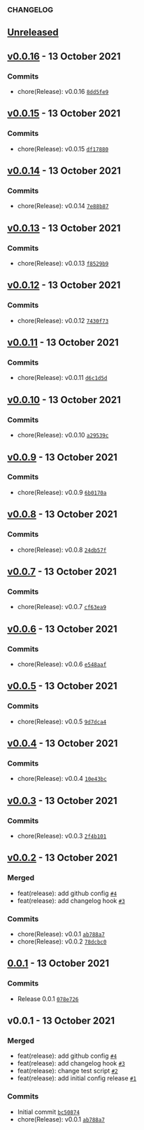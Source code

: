 ### CHANGELOG

## [Unreleased](https://github.corp.globant.com/jhony-lopez/release-test/compare/v0.0.16...HEAD)

## [v0.0.16](https://github.corp.globant.com/jhony-lopez/release-test/compare/v0.0.15...v0.0.16) - 13 October 2021

### Commits

- chore(Release): v0.0.16 [`8dd5fe9`](https://github.corp.globant.com/jhony-lopez/release-test/commit/8dd5fe94a893cb6b3c03dd0dc111fc7128d22f7c)

## [v0.0.15](https://github.corp.globant.com/jhony-lopez/release-test/compare/v0.0.14...v0.0.15) - 13 October 2021

### Commits

- chore(Release): v0.0.15 [`df17880`](https://github.corp.globant.com/jhony-lopez/release-test/commit/df178807973c68f6f172c58355121bdd86959d04)

## [v0.0.14](https://github.corp.globant.com/jhony-lopez/release-test/compare/v0.0.13...v0.0.14) - 13 October 2021

### Commits

- chore(Release): v0.0.14 [`7e88b87`](https://github.corp.globant.com/jhony-lopez/release-test/commit/7e88b87030bc375c4b458db614c366030e95c011)

## [v0.0.13](https://github.corp.globant.com/jhony-lopez/release-test/compare/v0.0.12...v0.0.13) - 13 October 2021

### Commits

- chore(Release): v0.0.13 [`f8529b9`](https://github.corp.globant.com/jhony-lopez/release-test/commit/f8529b98787f60936fa235d2462e768b78b6720d)

## [v0.0.12](https://github.corp.globant.com/jhony-lopez/release-test/compare/v0.0.11...v0.0.12) - 13 October 2021

### Commits

- chore(Release): v0.0.12 [`7430f73`](https://github.corp.globant.com/jhony-lopez/release-test/commit/7430f735d0d750817150c0b628b21db2e28d40bb)

## [v0.0.11](https://github.corp.globant.com/jhony-lopez/release-test/compare/v0.0.10...v0.0.11) - 13 October 2021

### Commits

- chore(Release): v0.0.11 [`d6c1d5d`](https://github.corp.globant.com/jhony-lopez/release-test/commit/d6c1d5de22c7972df6b24df09cecbf837f254a27)

## [v0.0.10](https://github.corp.globant.com/jhony-lopez/release-test/compare/v0.0.9...v0.0.10) - 13 October 2021

### Commits

- chore(Release): v0.0.10 [`a29539c`](https://github.corp.globant.com/jhony-lopez/release-test/commit/a29539c0b7c3c652abd46e922d23e10aa7d0ce14)

## [v0.0.9](https://github.corp.globant.com/jhony-lopez/release-test/compare/v0.0.8...v0.0.9) - 13 October 2021

### Commits

- chore(Release): v0.0.9 [`6b0170a`](https://github.corp.globant.com/jhony-lopez/release-test/commit/6b0170a463533d880274dcacbed0a154e1d62d7c)

## [v0.0.8](https://github.corp.globant.com/jhony-lopez/release-test/compare/v0.0.7...v0.0.8) - 13 October 2021

### Commits

- chore(Release): v0.0.8 [`24db57f`](https://github.corp.globant.com/jhony-lopez/release-test/commit/24db57f977a42d6ff150e0df43cb5977d6fa11b8)

## [v0.0.7](https://github.corp.globant.com/jhony-lopez/release-test/compare/v0.0.6...v0.0.7) - 13 October 2021

### Commits

- chore(Release): v0.0.7 [`cf63ea9`](https://github.corp.globant.com/jhony-lopez/release-test/commit/cf63ea92d37b663454d8dc3ac5c3fe0dcab55af4)

## [v0.0.6](https://github.corp.globant.com/jhony-lopez/release-test/compare/v0.0.5...v0.0.6) - 13 October 2021

### Commits

- chore(Release): v0.0.6 [`e548aaf`](https://github.corp.globant.com/jhony-lopez/release-test/commit/e548aaf45ddf354624345be4fb8e0abe91eb9d19)

## [v0.0.5](https://github.corp.globant.com/jhony-lopez/release-test/compare/v0.0.4...v0.0.5) - 13 October 2021

### Commits

- chore(Release): v0.0.5 [`9d7dca4`](https://github.corp.globant.com/jhony-lopez/release-test/commit/9d7dca41a0a69ecf3c5977c13ee6c947275e9874)

## [v0.0.4](https://github.corp.globant.com/jhony-lopez/release-test/compare/v0.0.3...v0.0.4) - 13 October 2021

### Commits

- chore(Release): v0.0.4 [`10e43bc`](https://github.corp.globant.com/jhony-lopez/release-test/commit/10e43bc1dbdc07928d8f89e7c40ab25430ad2478)

## [v0.0.3](https://github.corp.globant.com/jhony-lopez/release-test/compare/v0.0.2...v0.0.3) - 13 October 2021

### Commits

- chore(Release): v0.0.3 [`2f4b101`](https://github.corp.globant.com/jhony-lopez/release-test/commit/2f4b1018a108c2afc1c32ad422506bfc4668673d)

## [v0.0.2](https://github.corp.globant.com/jhony-lopez/release-test/compare/0.0.1...v0.0.2) - 13 October 2021

### Merged

- feat(release): add github config [`#4`](https://github.corp.globant.com/jhony-lopez/release-test/pull/4)
- feat(release): add changelog hook [`#3`](https://github.corp.globant.com/jhony-lopez/release-test/pull/3)

### Commits

- chore(Release): v0.0.1 [`ab788a7`](https://github.corp.globant.com/jhony-lopez/release-test/commit/ab788a7f9e016abe163d3f0c19fefb51b86951c8)
- chore(Release): v0.0.2 [`78dcbc0`](https://github.corp.globant.com/jhony-lopez/release-test/commit/78dcbc05f34d5fef3531c306f1ca53c75a6d31ff)

## [0.0.1](https://github.corp.globant.com/jhony-lopez/release-test/compare/v0.0.1...0.0.1) - 13 October 2021

### Commits

- Release 0.0.1 [`078e726`](https://github.corp.globant.com/jhony-lopez/release-test/commit/078e7262a733c3bed0cb63db007491c1f555a44f)

## v0.0.1 - 13 October 2021

### Merged

- feat(release): add github config [`#4`](https://github.corp.globant.com/jhony-lopez/release-test/pull/4)
- feat(release): add changelog hook [`#3`](https://github.corp.globant.com/jhony-lopez/release-test/pull/3)
- feat(release): change test script [`#2`](https://github.corp.globant.com/jhony-lopez/release-test/pull/2)
- feat(release): add initial config release [`#1`](https://github.corp.globant.com/jhony-lopez/release-test/pull/1)

### Commits

- Initial commit [`bc50874`](https://github.corp.globant.com/jhony-lopez/release-test/commit/bc50874ee8436acccd2a1d109c5087abc9b0b4ac)
- chore(Release): v0.0.1 [`ab788a7`](https://github.corp.globant.com/jhony-lopez/release-test/commit/ab788a7f9e016abe163d3f0c19fefb51b86951c8)
